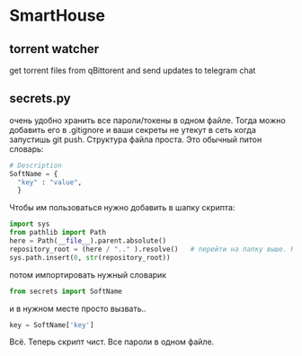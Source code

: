 # SmartHouse
## torrent watcher
get torrent files from qBittorent and send updates to telegram chat

## secrets.py
очень удобно хранить все пароли/токены в одном файле. Тогда можно добавить его в .gitignore и ваши секреты не утекут в сеть когда запустишь git push.
Структура файла проста. Это обычный питон словарь:
```python
# Description
SoftName = {
  "key" : "value",
  }
```

Чтобы им пользоваться нужно добавить в шапку скрипта:
```python
import sys
from pathlib import Path
here = Path(__file__).parent.absolute()
repository_root = (here / ".." ).resolve()   # перейти на папку выше. Когда файл secrets.py лежит в корне
sys.path.insert(0, str(repository_root))
```

потом импортировать нужный словарик
```python
from secrets import SoftName
```
и в нужном месте просто вызвать..
```python
key = SoftName['key']
```
Всё. Теперь скрипт чист. Все пароли в одном файле.
